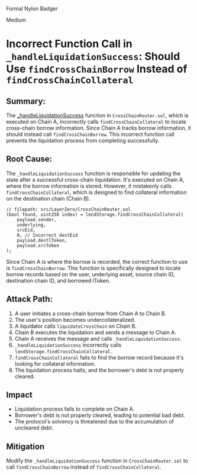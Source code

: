 Formal Nylon Badger

Medium

# Incorrect Function Call in `_handleLiquidationSuccess`: Should Use `findCrossChainBorrow` Instead of `findCrossChainCollateral`

## Summary:

The [_handleLiquidationSuccess](https://github.com/sherlock-audit/2025-05-lend-audit-contest/blob/713372a1ccd8090ead836ca6b1acf92e97de4679/Lend-V2/src/LayerZero/CrossChainRouter.sol#L443) function in `CrossChainRouter.sol`, which is executed on Chain A, incorrectly calls `findCrossChainCollateral` to locate cross-chain borrow information. Since Chain A tracks borrow information, it should instead call `findCrossChainBorrow`. This incorrect function call prevents the liquidation process from completing successfully.

## Root Cause:

The `_handleLiquidationSuccess` function is responsible for updating the state after a successful cross-chain liquidation. It's executed on Chain A, where the borrow information is stored. However, it mistakenly calls `findCrossChainCollateral`, which is designed to find collateral information on the destination chain (Chain B).

```solidity
// filepath: src/LayerZero/CrossChainRouter.sol
(bool found, uint256 index) = lendStorage.findCrossChainCollateral(
    payload.sender,
    underlying,
    srcEid,
    0, // Incorrect destEid
    payload.destlToken,
    payload.srcToken
);
```
Since Chain A is where the borrow is recorded, the correct function to use is `findCrossChainBorrow`. This function is specifically designed to locate borrow records based on the user, underlying asset, source chain ID, destination chain ID, and borrowed lToken.

## Attack Path:
1. A user initiates a cross-chain borrow from Chain A to Chain B.
2. The user's position becomes undercollateralized.
3. A liquidator calls `liquidateCrossChain` on Chain B.
4. Chain B executes the liquidation and sends a message to Chain A.
5. Chain A receives the message and calls `_handleLiquidationSuccess`.
6. `_handleLiquidationSuccess` incorrectly calls `lendStorage.findCrossChainCollateral`.
7. `findCrossChainCollateral` fails to find the borrow record because it's looking for collateral information.
8. The liquidation process halts, and the borrower's debt is not properly cleared.

## Impact
- Liquidation process fails to complete on Chain A.
- Borrower's debt is not properly cleared, leading to potential bad debt.
- The protocol's solvency is threatened due to the accumulation of uncleared debt.

## Mitigation
Modify the `_handleLiquidationSuccess` function in `CrossChainRouter.sol` to call `findCrossChainBorrow` instead of `findCrossChainCollateral`.